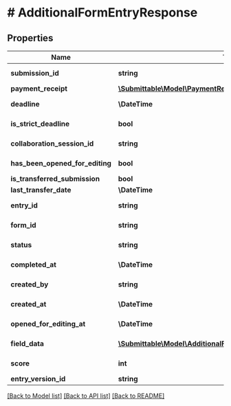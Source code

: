 # # AdditionalFormEntryResponse

## Properties

Name | Type | Description | Notes
------------ | ------------- | ------------- | -------------
**submission_id** | **string** |  | [optional] [readonly]
**payment_receipt** | [**\Submittable\Model\PaymentReceipt**](PaymentReceipt.md) |  | [optional]
**deadline** | **\DateTime** |  | [optional] [readonly]
**is_strict_deadline** | **bool** |  | [optional] [readonly]
**collaboration_session_id** | **string** |  | [optional] [readonly]
**has_been_opened_for_editing** | **bool** |  | [optional] [readonly]
**is_transferred_submission** | **bool** |  | [optional]
**last_transfer_date** | **\DateTime** |  | [optional]
**entry_id** | **string** |  | [optional] [readonly]
**form_id** | **string** |  | [optional] [readonly]
**status** | **string** |  | [optional] [readonly]
**completed_at** | **\DateTime** |  | [optional] [readonly]
**created_by** | **string** |  | [optional] [readonly]
**created_at** | **\DateTime** |  | [optional] [readonly]
**opened_for_editing_at** | **\DateTime** |  | [optional] [readonly]
**field_data** | [**\Submittable\Model\AdditionalFormEntryResponseFieldDataInner[]**](AdditionalFormEntryResponseFieldDataInner.md) |  | [optional] [readonly]
**score** | **int** |  | [optional] [readonly]
**entry_version_id** | **string** |  | [optional]

[[Back to Model list]](../../README.md#models) [[Back to API list]](../../README.md#endpoints) [[Back to README]](../../README.md)
